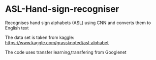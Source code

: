 # ASL-Hand-sign-recogniser
Recognises hand sign alphabets (ASL)  using CNN and converts them to English text

The data set is taken from kaggle:
https://www.kaggle.com/grassknoted/asl-alphabet

The code uses transfer learning,transfering from Googlenet
